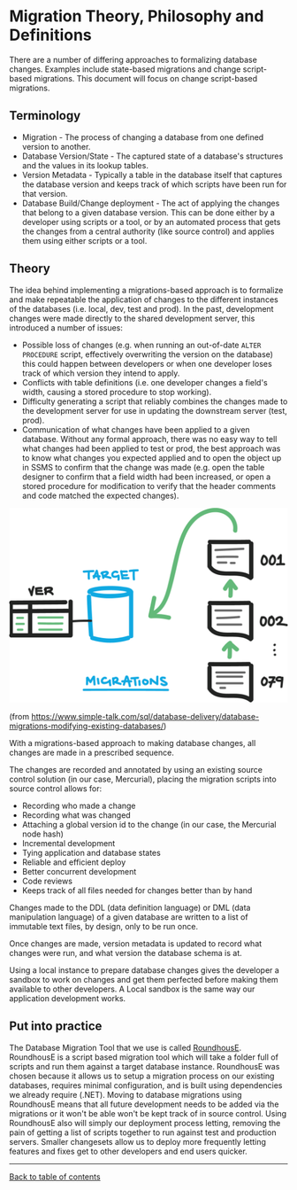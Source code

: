 # Migration Theory, Philosophy and Definitions

There are a number of differing approaches to formalizing database changes. Examples include state-based migrations and change script-based migrations. This document will focus on change script-based migrations.

## Terminology 

- Migration - The process of changing a database from one defined version to another.
- Database Version/State - The captured state of a database's structures and the values in its lookup tables.
- Version Metadata - Typically a table in the database itself that captures the database version and keeps track of which scripts have been run for that version.
- Database Build/Change deployment - The act of applying the changes that belong to a given database version. This can be done either by a developer using scripts or a tool, or by an automated process that gets the changes from a central authority (like source control) and applies them using either scripts or a tool.

## Theory

The idea behind implementing a migrations-based approach is to formalize and make repeatable the application of changes to the different instances of the databases (i.e. local, dev, test and prod). In the past, development changes were made directly to the shared development server, this introduced a number of issues:

- Possible loss of changes (e.g. when running an out-of-date `ALTER PROCEDURE` script, effectively overwriting the version on the database) this could happen between developers or when one developer loses track of which version they intend to apply.
- Conflicts with table definitions (i.e. one developer changes a field's width, causing a stored procedure to stop working).
- Difficulty generating a script that reliably combines the changes made to the development server for use in updating the downstream server (test, prod).
- Communication of what changes have been applied to a given database. Without any formal approach, there was no easy way to tell what changes had been applied to test or prod, the best approach was to know what changes you expected applied and to open the object up in SSMS to confirm that the change was made (e.g. open the table designer to confirm that a field width had been increased, or open a stored procedure for modification to verify that the header comments and code matched the expected changes).

![Migrations](Images/Migrations.png)

(from https://www.simple-talk.com/sql/database-delivery/database-migrations-modifying-existing-databases/)

With a migrations-based approach to making database changes, all changes are made in a prescribed sequence.

The changes are recorded and annotated by using an existing source control solution (in our case, Mercurial), placing the migration scripts into source control allows for: 

- Recording who made a change
- Recording what was changed
- Attaching a global version id to the change (in our case, the Mercurial node hash)
- Incremental development
- Tying application and database states
- Reliable and efficient deploy
- Better concurrent development
- Code reviews
- Keeps track of all files needed for changes better than by hand

Changes made to the DDL (data definition language) or DML (data manipulation language) of a given database are written to a list of immutable text files, by design, only to be run once.

Once changes are made, version metadata is updated to record what changes were run, and what version the database schema is at.

Using a local instance to prepare database changes gives the developer a sandbox to work on changes and get them perfected before making them available to other developers.
A Local sandbox is the same way our application development works. 

## Put into practice 

The Database Migration Tool that we use is called [RoundhousE](https://github.com/chucknorris/roundhouse).
RoundhousE is a script based migration tool which will take a folder full of scripts and run them against a target database instance.
RoundhousE was chosen because it allows us to setup a migration process on our existing databases, requires minimal configuration, and is built using dependencies we already require (.NET).
Moving to database migrations using RoundhousE means that all future development needs to be added via the migrations or it won't be able won't be kept track of in source control.
Using RoundhousE also will simply our deployment process letting, removing the pain of getting a list of scripts together to run against test and production servers.
Smaller changesets allow us to deploy more frequently letting features and fixes get to other developers and end users quicker.

***

[Back to table of contents](README.md)
